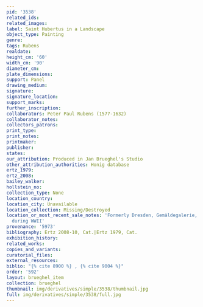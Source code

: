 ```yaml
---
pid: '3538'
related_ids: 
related_images: 
label: Saint Hubertus in a Landscape
object_type: Painting
genre: 
tags: Rubens
realdate: 
height_cm: '60'
width_cm: '90'
diameter_cm: 
plate_dimensions: 
support: Panel
drawing_medium: 
signature: 
signature_location: 
support_marks: 
further_inscription: 
collaborators: Peter Paul Rubens (1577-1632)
collaborator_notes: 
collectors_patrons: 
print_type: 
print_notes: 
printmaker: 
publisher: 
states: 
our_attribution: Produced in Jan Brueghel's Studio
other_attribution_authorities: Honig database
ertz_1979: 
ertz_2008: 
bailey_walker: 
hollstein_no: 
collection_type: None
location_country: 
location_city: Unavailable
location_collection: Missing/Destroyed
location_or_most_recent_sale_notes: 'Formerly Dresden, Gemäldegalerie, #765, destroyed
  during WWII'
provenance: '5973'
bibliography: Ertz 2008-10, Cat.|Ertz 1979, Cat.
exhibition_history: 
related_works: 
copies_and_variants: 
curatorial_files: 
external_resources: 
biblio: "{% cite 8900 %} , {% cite 9004 %}"
order: '592'
layout: brueghel_item
collection: brueghel
thumbnail: img/derivatives/simple/3538/thumbnail.jpg
full: img/derivatives/simple/3538/full.jpg
---
```

